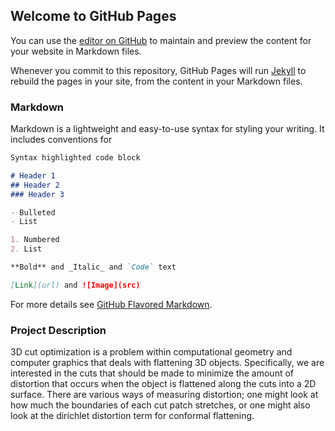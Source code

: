 ## Welcome to GitHub Pages

You can use the [editor on GitHub](https://github.com/connorzl/3DCutOptimization/edit/master/README.md) to maintain and preview the content for your website in Markdown files.

Whenever you commit to this repository, GitHub Pages will run [Jekyll](https://jekyllrb.com/) to rebuild the pages in your site, from the content in your Markdown files.

### Markdown

Markdown is a lightweight and easy-to-use syntax for styling your writing. It includes conventions for

```markdown
Syntax highlighted code block

# Header 1
## Header 2
### Header 3

- Bulleted
- List

1. Numbered
2. List

**Bold** and _Italic_ and `Code` text

[Link](url) and ![Image](src)
```

For more details see [GitHub Flavored Markdown](https://guides.github.com/features/mastering-markdown/).

### Project Description

3D cut optimization is a problem within computational geometry and computer graphics that deals with flattening 3D objects. Specifically, we are interested in the cuts that should be made to minimize the amount of distortion that occurs when the object is flattened along the cuts into a 2D surface. There are various ways of measuring distortion; one might look at how much the boundaries of each cut patch stretches, or one might also look at the dirichlet distortion term for conformal flattening. 
